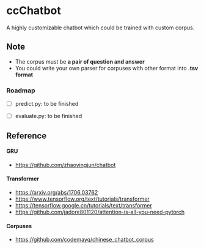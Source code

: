 # ccChatbot

A highly customizable chatbot which could be trained with custom corpus.



## Note

- The corpus must be **a pair of question and answer**
- You could write your own parser for corpuses with other format into **.tsv format**

   

### Roadmap

- [ ] predict.py: to be finished
- [ ] evaluate.py: to be finished



## Reference

#### GRU

- https://github.com/zhaoyingjun/chatbot



#### Transformer

- https://arxiv.org/abs/1706.03762
- https://www.tensorflow.org/text/tutorials/transformer
- https://tensorflow.google.cn/tutorials/text/transformer
- https://github.com/jadore801120/attention-is-all-you-need-pytorch



#### Corpuses

- https://github.com/codemayq/chinese_chatbot_corpus